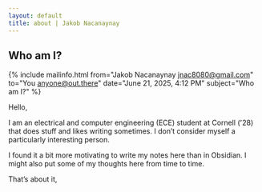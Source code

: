 ```yaml
---
layout: default
title: about | Jakob Nacanaynay
---
```


## Who am I?

{% include mailinfo.html from="Jakob Nacanaynay <jnac8080@gmail.com>" to="You <anyone@out.there>" date="June 21, 2025, 4:12 PM" subject="Who am I?" %}

Hello,

I am an electrical and computer engineering (ECE) student at Cornell ('28) that does stuff and likes writing sometimes. I don’t consider myself a particularly interesting person.

I found it a bit more motivating to write my notes here than in Obsidian. I might also put some of my thoughts here from time to time.

That’s about it,
